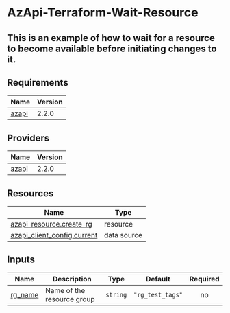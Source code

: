 # AzApi-Terraform-Wait-Resource

## This is an example of how to wait for a resource to become available before initiating changes to it.

## Requirements

| Name | Version |
|------|---------|
| <a name="requirement_azapi"></a> [azapi](#requirement\_azapi) | 2.2.0 |

## Providers

| Name | Version |
|------|---------|
| <a name="provider_azapi"></a> [azapi](#provider\_azapi) | 2.2.0 |


## Resources

| Name | Type |
|------|------|
| [azapi_resource.create_rg](https://registry.terraform.io/providers/Azure/azapi/2.2.0/docs/resources/resource) | resource |
| [azapi_client_config.current](https://registry.terraform.io/providers/Azure/azapi/2.2.0/docs/data-sources/client_config) | data source |

## Inputs

| Name | Description | Type | Default | Required |
|------|-------------|------|---------|:--------:|
| <a name="input_rg_name"></a> [rg\_name](#input\_rg\_name) | Name of the resource group | `string` | `"rg_test_tags"` | no |
